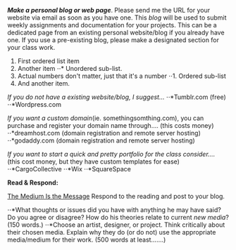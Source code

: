 
**_Make a personal blog or web page_**. Please send me the URL for your website via email as soon as you have one.  This _blog_ will be used to submit weekly assignments and documentation for your projects. This can be a dedicated page from an existing personal website/blog if you already have one. If you use a pre-existing blog, please make a designated section for your class work.

1. First ordered list item
2. Another item
⋅⋅* Unordered sub-list. 
1. Actual numbers don't matter, just that it's a number
⋅⋅1. Ordered sub-list
4. And another item.

_If you do not have a existing website/blog, I suggest…_
⋅⋅*Tumblr.com (free)
⋅⋅*Wordpress.com
  
_If you want a custom domain_(ie. somethingsomthing.com), you can purchase and register your domain name through…. (this costs money)
⋅⋅*dreamhost.com (domain registration and remote server hosting)
⋅⋅*godaddy.com (domain registration and remote server hosting)

_If you want to start a quick and pretty portfolio for the class consider…._ (this cost money, but they have custom templates for ease)
⋅⋅*CargoCollective
⋅⋅*Wix
⋅⋅*SquareSpace
  
**Read & Respond:**

[The Medium Is the Message](http://www.chesterdols.com/wp-content/uploads/2018/09/mediummessage_mcluhan.pdf)
Respond to the reading and post to your blog.

⋅⋅*What thoughts or issues did you have with anything he may have said?  Do you agree or disagree? How do his theories relate to current _new media_? (150 words.)
⋅⋅*Choose an artist, designer, or project.  Think critically about their chosen media.  Explain why they do (or do not) use the appropriate media/medium for their work.    (500 words at least…….)



